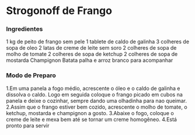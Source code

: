 # Strogonoff de Frango 
### Ingredientes 
1 kg de peito de frango sem pele
1 tablete de caldo de galinha
3 colheres de sopa de oleo
2 latas de creme de leite sem soro
2 colheres de sopa de molho de tomate
2 colheres de sopa de ketchup
2 colheres de sopa de mostarda
Champignon
Batata palha e arroz branco para acompanhar 

### Modo de Preparo
1.Em uma panela a fogo médio, acrescente o óleo e o caldo de galinha e dissolva o caldo. Logo em seguida coloque o frango picado em cubos na panela e deixe o cozinhar, sempre dando uma olhadinha para nao queimar.
2.Assim que o frango estiver bem cozido, acrescente o molho de tomate, o ketchup, mostarda e champignon a gosto.
3.Abaixe o fogo, coloque o creme de leite e mexa bem até se tornar um creme homogêneo.
4.Está pronto para servir 
